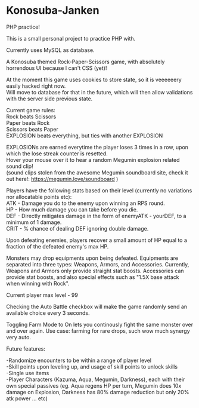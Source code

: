 # Konosuba-Janken
PHP practice!

This is a small personal project to practice PHP with.

Currently uses MySQL as database.

A Konosuba themed Rock-Paper-Scissors game, with absolutely horrendous UI because I can't CSS (yet)!

At the moment this game uses cookies to store state, so it is veeeeeery easily hacked right now.   
Will move to database for that in the future, which will then allow validations with the server side previous state.  

Current game rules:  
Rock beats Scissors  
Paper beats Rock  
Scissors beats Paper  
EXPLOSION beats everything, but ties with another EXPLOSION  

EXPLOSIONs are earned everytime the player loses 3 times in a row, upon which the lose streak counter is resetted.  
Hover your mouse over it to hear a random Megumin explosion related sound clip!   
(sound clips stolen from the awesome Megumin soundboard site, check it out here!: https://megumin.love/soundboard )

Players have the following stats based on their level (currently no variations nor allocatable points etc):  
ATK - Damage you do to the enemy upon winning an RPS round.  
HP - How much damage you can take before you die.  
DEF - Directly mitigates damage in the form of enemyATK - yourDEF, to a minimum of 1 damage.   
CRIT - % chance of dealing DEF ignoring double damage.

Upon defeating enemies, players recover a small amount of HP equal to a fraction of the defeated enemy's max HP.

Monsters may drop equipments upon being defeated. 
Equipments are separated into three types: Weapons, Armors, and Accessories.
Currently, Weapons and Armors only provide straight stat boosts.
Accessories can provide stat boosts, and also special effects such as "1.5X base attack when winning with Rock".

Current player max level - 99

Checking the Auto Battle checkbox will make the game randomly send an available choice every 3 seconds.  

Toggling Farm Mode to On lets you continously fight the same monster over and over again. Use case: farming for rare drops, such wow much synergy very auto.

Future features:  

-Randomize encounters to be within a range of player level  
-Skill points upon leveling up, and usage of skill points to unlock skills  
-Single use items  
-Player Characters (Kazuma, Aqua, Megumin, Darkness), each with their own special passives (eg. Aqua regens HP per turn, Megumin does 10x damage on Explosion, Darkness has 80% damage reduction but only 20% atk power ... etc)
